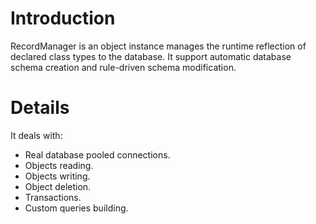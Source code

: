 # Introduction #

RecordManager is an object instance manages the runtime reflection of declared class types to the database. It support automatic database schema creation and rule-driven schema modification.

# Details #
It deals with:
  * Real database pooled connections.
  * Objects reading.
  * Objects writing.
  * Object deletion.
  * Transactions.
  * Custom queries building.
